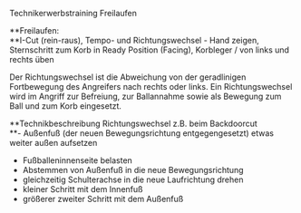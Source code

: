 
  
Technikerwerbstraining Freilaufen  
  

**Freilaufen:  
**I-Cut (rein-raus), Tempo- und Richtungswechsel - Hand zeigen, Sternschritt zum Korb in Ready Position (Facing), Korbleger / von links und rechts üben

Der Richtungswechsel ist die Abweichung von der geradlinigen Fortbewegung des Angreifers nach rechts oder links. Ein Richtungswechsel wird im Angriff zur Befreiung, zur Ballannahme sowie als Bewegung zum Ball und zum Korb eingesetzt.

**Technikbeschreibung Richtungswechsel z.B. beim Backdoorcut  
**- Außenfuß (der neuen Bewegungsrichtung entgegengesetzt) etwas weiter außen aufsetzen  
- Fußballeninnenseite belasten  
- Abstemmen von Außenfuß in die neue Bewegungsrichtung  
- gleichzeitig Schulterachse in die neue Laufrichtung drehen  
- kleiner Schritt mit dem Innenfuß  
- größerer zweiter Schritt mit dem Außenfuß
